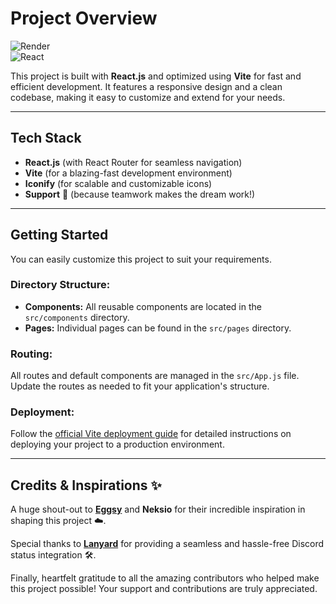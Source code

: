 # Project Overview

![Render](https://img.shields.io/badge/Render-46E3B7?style=for-the-badge&logo=render&logoColor=white)  
![React](https://img.shields.io/badge/React-20232A?style=for-the-badge&logo=react&logoColor=61DAFB)

This project is built with **React.js** and optimized using **Vite** for fast and efficient development. It features a responsive design and a clean codebase, making it easy to customize and extend for your needs.

---

## Tech Stack

- **React.js** (with React Router for seamless navigation)
- **Vite** (for a blazing-fast development environment)
- **Iconify** (for scalable and customizable icons)
- **Support** 🤝 (because teamwork makes the dream work!)

---

## Getting Started

You can easily customize this project to suit your requirements.  

### Directory Structure:
- **Components:** All reusable components are located in the `src/components` directory.  
- **Pages:** Individual pages can be found in the `src/pages` directory.  

### Routing:
All routes and default components are managed in the `src/App.js` file. Update the routes as needed to fit your application's structure.

### Deployment:
Follow the [official Vite deployment guide](https://vitejs.dev/guide/static-deploy) for detailed instructions on deploying your project to a production environment.

---

## Credits & Inspirations ✨

A huge shout-out to **[Eggsy](https://eggsy.xyz)** and **Neksio** for their incredible inspiration in shaping this project ☁️.

Special thanks to **[Lanyard](https://github.com/Phineas/Lanyard)** for providing a seamless and hassle-free Discord status integration 🛠️.

Finally, heartfelt gratitude to all the amazing contributors who helped make this project possible! Your support and contributions are truly appreciated.  
